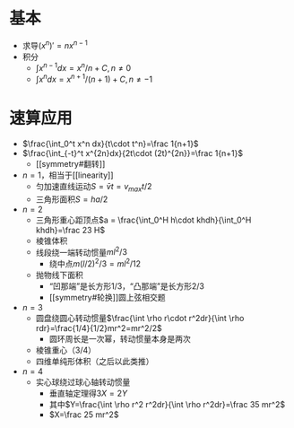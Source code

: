 # 基本
- 求导$(x^n)'=nx^{n-1}$
- 积分
  - $\int x^{n-1}dx = x^n/n+C, n\ne 0$
  - $\int x^n dx = x^{n+1}/(n+1)+C,n\ne -1$
# 速算应用
- $\frac{\int_0^t x^n dx}{t\cdot t^n}=\frac 1{n+1}$
- $\frac{\int_{-t}^t x^{2n}dx}{2t\cdot (2t)^{2n}}=\frac 1{n+1}$
  - [[symmetry#翻转]]
- $n=1$，相当于[[linearity]]
  - 匀加速直线运动$S=\bar vt=v_{max}t/2$
  - 三角形面积$S=ha/2$
- $n=2$
  - 三角形重心距顶点$a = \frac{\int_0^H h\cdot khdh}{\int_0^H khdh}=\frac 23 H$
  - 棱锥体积
  - 线段绕一端转动惯量$ml^2/3$
    - 绕中点$m(l/2)^2/3 =ml^2/12$
  - 抛物线下面积
    - “凹那端”是长方形1/3，“凸那端”是长方形2/3
    - [[symmetry#轮换]]圆上弦相交题
- $n=3$
  - 圆盘绕圆心转动惯量$\frac{\int \rho r\cdot r^2dr}{\int \rho rdr}=\frac{1/4}{1/2}mr^2=mr^2/2$
    - 圆环周长是一次幂，转动惯量本身是两次
  - 棱锥重心（3/4）
  - 四维单纯形体积（之后以此类推）
- $n=4$
  - 实心球绕过球心轴转动惯量
    - 垂直轴定理得$3X=2Y$
    - 其中$Y=\frac{\int \rho r^2 r^2dr}{\int \rho r^2dr}=\frac 35 mr^2$
    - $X=\frac 25 mr^2$